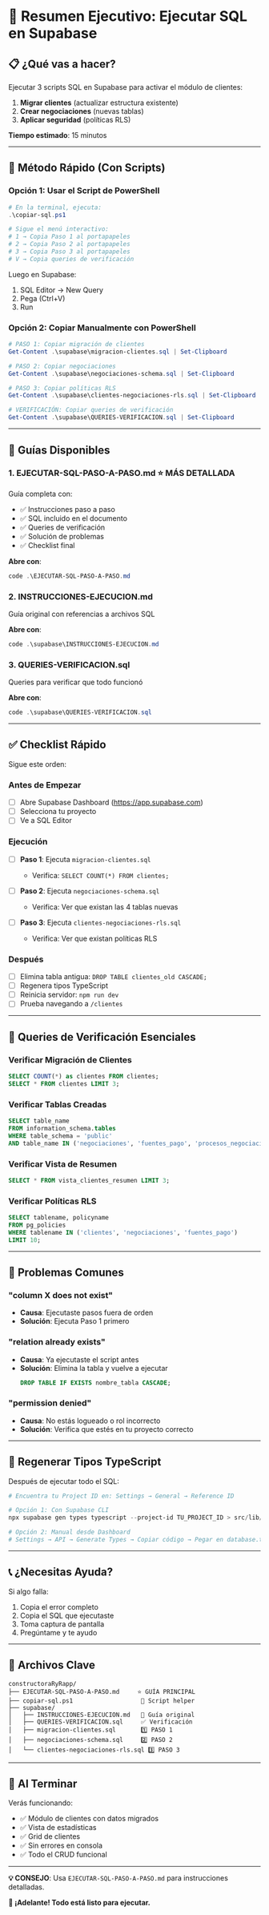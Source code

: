 # 🎯 Resumen Ejecutivo: Ejecutar SQL en Supabase

## 📋 ¿Qué vas a hacer?

Ejecutar 3 scripts SQL en Supabase para activar el módulo de clientes:

1. **Migrar clientes** (actualizar estructura existente)
2. **Crear negociaciones** (nuevas tablas)
3. **Aplicar seguridad** (políticas RLS)

**Tiempo estimado**: 15 minutos

---

## 🚀 Método Rápido (Con Scripts)

### Opción 1: Usar el Script de PowerShell

```powershell
# En la terminal, ejecuta:
.\copiar-sql.ps1

# Sigue el menú interactivo:
# 1 → Copia Paso 1 al portapapeles
# 2 → Copia Paso 2 al portapapeles
# 3 → Copia Paso 3 al portapapeles
# V → Copia queries de verificación
```

Luego en Supabase:
1. SQL Editor → New Query
2. Pega (Ctrl+V)
3. Run

### Opción 2: Copiar Manualmente con PowerShell

```powershell
# PASO 1: Copiar migración de clientes
Get-Content .\supabase\migracion-clientes.sql | Set-Clipboard

# PASO 2: Copiar negociaciones
Get-Content .\supabase\negociaciones-schema.sql | Set-Clipboard

# PASO 3: Copiar políticas RLS
Get-Content .\supabase\clientes-negociaciones-rls.sql | Set-Clipboard

# VERIFICACIÓN: Copiar queries de verificación
Get-Content .\supabase\QUERIES-VERIFICACION.sql | Set-Clipboard
```

---

## 📖 Guías Disponibles

### 1. **EJECUTAR-SQL-PASO-A-PASO.md** ⭐ MÁS DETALLADA
Guía completa con:
- ✅ Instrucciones paso a paso
- ✅ SQL incluido en el documento
- ✅ Queries de verificación
- ✅ Solución de problemas
- ✅ Checklist final

**Abre con**:
```powershell
code .\EJECUTAR-SQL-PASO-A-PASO.md
```

### 2. **INSTRUCCIONES-EJECUCION.md**
Guía original con referencias a archivos SQL

**Abre con**:
```powershell
code .\supabase\INSTRUCCIONES-EJECUCION.md
```

### 3. **QUERIES-VERIFICACION.sql**
Queries para verificar que todo funcionó

**Abre con**:
```powershell
code .\supabase\QUERIES-VERIFICACION.sql
```

---

## ✅ Checklist Rápido

Sigue este orden:

### Antes de Empezar
- [ ] Abre Supabase Dashboard (https://app.supabase.com)
- [ ] Selecciona tu proyecto
- [ ] Ve a SQL Editor

### Ejecución
- [ ] **Paso 1**: Ejecuta `migracion-clientes.sql`
  - Verifica: `SELECT COUNT(*) FROM clientes;`

- [ ] **Paso 2**: Ejecuta `negociaciones-schema.sql`
  - Verifica: Ver que existan las 4 tablas nuevas

- [ ] **Paso 3**: Ejecuta `clientes-negociaciones-rls.sql`
  - Verifica: Ver que existan políticas RLS

### Después
- [ ] Elimina tabla antigua: `DROP TABLE clientes_old CASCADE;`
- [ ] Regenera tipos TypeScript
- [ ] Reinicia servidor: `npm run dev`
- [ ] Prueba navegando a `/clientes`

---

## 🎯 Queries de Verificación Esenciales

### Verificar Migración de Clientes
```sql
SELECT COUNT(*) as clientes FROM clientes;
SELECT * FROM clientes LIMIT 3;
```

### Verificar Tablas Creadas
```sql
SELECT table_name
FROM information_schema.tables
WHERE table_schema = 'public'
AND table_name IN ('negociaciones', 'fuentes_pago', 'procesos_negociacion', 'plantillas_proceso');
```

### Verificar Vista de Resumen
```sql
SELECT * FROM vista_clientes_resumen LIMIT 3;
```

### Verificar Políticas RLS
```sql
SELECT tablename, policyname
FROM pg_policies
WHERE tablename IN ('clientes', 'negociaciones', 'fuentes_pago')
LIMIT 10;
```

---

## 🐛 Problemas Comunes

### "column X does not exist"
- **Causa**: Ejecutaste pasos fuera de orden
- **Solución**: Ejecuta Paso 1 primero

### "relation already exists"
- **Causa**: Ya ejecutaste el script antes
- **Solución**: Elimina la tabla y vuelve a ejecutar
  ```sql
  DROP TABLE IF EXISTS nombre_tabla CASCADE;
  ```

### "permission denied"
- **Causa**: No estás logueado o rol incorrecto
- **Solución**: Verifica que estés en tu proyecto correcto

---

## 🔧 Regenerar Tipos TypeScript

Después de ejecutar todo el SQL:

```powershell
# Encuentra tu Project ID en: Settings → General → Reference ID

# Opción 1: Con Supabase CLI
npx supabase gen types typescript --project-id TU_PROJECT_ID > src/lib/supabase/database.types.ts

# Opción 2: Manual desde Dashboard
# Settings → API → Generate Types → Copiar código → Pegar en database.types.ts
```

---

## 📞 ¿Necesitas Ayuda?

Si algo falla:
1. Copia el error completo
2. Copia el SQL que ejecutaste
3. Toma captura de pantalla
4. Pregúntame y te ayudo

---

## 📁 Archivos Clave

```
constructoraRyRapp/
├── EJECUTAR-SQL-PASO-A-PASO.md     ⭐ GUÍA PRINCIPAL
├── copiar-sql.ps1                   🔧 Script helper
├── supabase/
│   ├── INSTRUCCIONES-EJECUCION.md   📖 Guía original
│   ├── QUERIES-VERIFICACION.sql     ✅ Verificación
│   ├── migracion-clientes.sql       1️⃣ PASO 1
│   ├── negociaciones-schema.sql     2️⃣ PASO 2
│   └── clientes-negociaciones-rls.sql 3️⃣ PASO 3
```

---

## 🎉 Al Terminar

Verás funcionando:
- ✅ Módulo de clientes con datos migrados
- ✅ Vista de estadísticas
- ✅ Grid de clientes
- ✅ Sin errores en consola
- ✅ Todo el CRUD funcional

---

**💡 CONSEJO**: Usa `EJECUTAR-SQL-PASO-A-PASO.md` para instrucciones detalladas.

**🚀 ¡Adelante! Todo está listo para ejecutar.**
